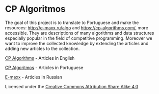 # CP Algoritmos

The goal of this project is to translate to Portuguese and make the resources: http://e-maxx.ru/algo and https://cp-algorithms.com/, more accessible. They are descriptions of many algorithms and data structures especially popular in the field of competitive programming. Moreover we want to improve the collected knowledge by extending the articles and adding new articles to the collection.

[CP Algorithms](https://cp-algorithms.com/) - Articles in English

[CP Algoritmos](https://cp-algorithms-brasil.com/) - Articles in Portuguese

[E-maxx](http://e-maxx.ru/algo/) - Articles in Russian


Licensed under the [Creative Commons Attribution Share Alike 4.0](LICENSE)
